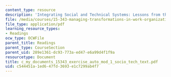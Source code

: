 ```yaml
---
content_type: resource
description: 'Integrating Social and Technical Systems: Lessons from the Auto Industry'
file: /media/courses/15-343-managing-transformations-in-work-organizations-and-society-spring-2002/c544451a1ed647fd3693e1c7299ab4f7_c_my_documents_15343_exercise_auto_mod_1_socio_tech_text.pdf
file_type: application/pdf
learning_resource_types:
- Readings
ocw_type: OCWFile
parent_title: Readings
parent_type: CourseSection
parent_uid: 289e1361-dc93-773a-ed47-e6a99d4f1f9a
resourcetype: Document
title: c_my_documents_15343_exercise_auto_mod_1_socio_tech_text.pdf
uid: c544451a-1ed6-47fd-3693-e1c7299ab4f7
---
```

